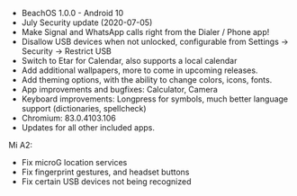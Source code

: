 * BeachOS 1.0.0 - Android 10
* July Security update (2020-07-05)
* Make Signal and WhatsApp calls right from the Dialer / Phone app!
* Disallow USB devices when not unlocked, configurable from Settings -> Security -> Restrict USB
* Switch to Etar for Calendar, also supports a local calendar
* Add additional wallpapers, more to come in upcoming releases.
* Add theming options, with the ability to change colors, icons, fonts.
* App improvements and bugfixes: Calculator, Camera
* Keyboard improvements: Longpress for symbols, much better language support (dictionaries, spellcheck)
* Chromium: 83.0.4103.106
* Updates for all other included apps.

Mi A2:
* Fix microG location services
* Fix fingerprint gestures, and headset buttons
* Fix certain USB devices not being recognized
